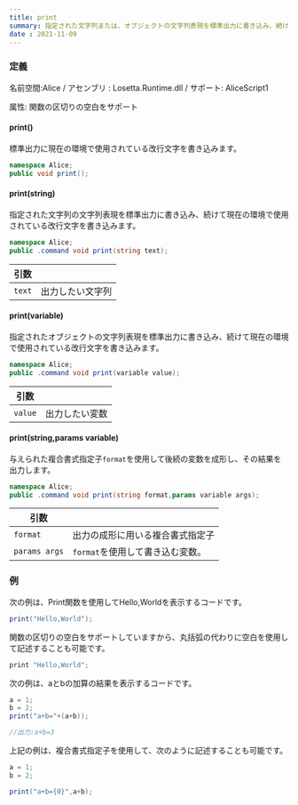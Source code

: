 ```yaml
---
title: print
summary: 指定された文字列または、オブジェクトの文字列表現を標準出力に書き込み、続けて現在の環境で使用されている改行文字を書き込みます。
date : 2021-11-09
---
```

### 定義
名前空間:Alice / アセンブリ : Losetta.Runtime.dll / サポート: AliceScript1

属性: 関数の区切りの空白をサポート

#### print()

標準出力に現在の環境で使用されている改行文字を書き込みます。

```cs title="AliceScript"
namespace Alice;
public void print();
```

#### print(string)

指定された文字列の文字列表現を標準出力に書き込み、続けて現在の環境で使用されている改行文字を書き込みます。

```cs title="AliceScript"
namespace Alice;
public .command void print(string text);
```

|引数| |
|-|-|
|`text`| 出力したい文字列|

#### print(variable)

指定されたオブジェクトの文字列表現を標準出力に書き込み、続けて現在の環境で使用されている改行文字を書き込みます。

```cs title="AliceScript"
namespace Alice;
public .command void print(variable value);
```

|引数| |
|-|-|
|`value`| 出力したい変数|

#### print(string,params variable)

与えられた複合書式指定子`format`を使用して後続の変数を成形し、その結果を出力します。

```cs title="AliceScript"
namespace Alice;
public .command void print(string format,params variable args);
```

|引数| |
|-|-|
|`format`| 出力の成形に用いる複合書式指定子|
|`params args`| `format`を使用して書き込む変数。|

### 例
次の例は、Print関数を使用してHello,Worldを表示するコードです。

```cs title="AliceScript"
print("Hello,World");
```

関数の区切りの空白をサポートしていますから、丸括弧の代わりに空白を使用して記述することも可能です。

```cs title="AliceScript"
print "Hello,World";
```

次の例は、aとbの加算の結果を表示するコードです。

```cs title="AliceScript"
a = 1;
b = 2;
print("a+b="+(a+b));

//出力:a+b=3
```

上記の例は、複合書式指定子を使用して、次のように記述することも可能です。

```cs title="AliceScript"
a = 1;
b = 2;

print("a+b={0}",a+b);
```
